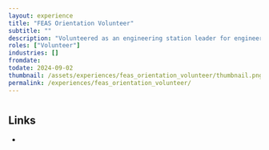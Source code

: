 ```yaml
---
layout: experience
title: "FEAS Orientation Volunteer"
subtitle: ""
description: "Volunteered as an engineering station leader for engineering orientation"
roles: ["Volunteer"]
industries: []
fromdate: 
todate: 2024-09-02
thumbnail: /assets/experiences/feas_orientation_volunteer/thumbnail.png
permalink: /experiences/feas_orientation_volunteer/
---
```


#

## Links

-
